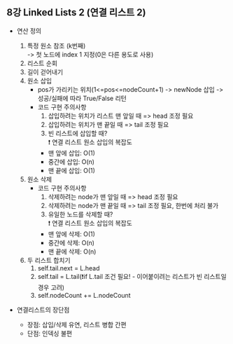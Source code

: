## 8강 Linked Lists 2 (연결 리스트 2)

- 연산 정의  
    1. 특정 원소 참조 (k번째)  
        -> 첫 노드에 index 1 지정(0은 다른 용도로 사용)
    2. 리스트 순회
    3. 길이 걷어내기
    4. 원소 삽입  
        - pos가 가리키는 위치(1<=pos<=nodeCount+1) -> newNode 삽입 -> 성공/실패에 따라 True/False 리턴
        - 코드 구현 주의사항  
            1) 삽입하려는 위치가 리스트 맨 앞일 때 => head 조정 필요  
            2) 삽입하려는 위치가 맨 끝일 때 => tail 조정 필요  
            3) 빈 리스트에 삽입할 때?  
        ❗️ 연결 리스트 원소 삽입의 복잡도  
            - 맨 앞에 삽입: O(1)  
            - 중간에 삽입: O(n)  
            - 맨 끝에 삽입: O(1)  
    5. 원소 삭제  
        - 코드 구현 주의사항  
            1) 삭제하려는 node가 맨 앞일 때 => head 조정 필요  
            2) 삭제하려는 node가 맨 끝일 때 => tail 조정 필요, 한번에 처리 불가  
            3) 유일한 노드를 삭제할 때?  
        ❗️ 연결 리스트 원소 삽입의 복잡도  
            - 맨 앞에 삭제: O(1)  
            - 중간에 삭제: O(n)  
            - 맨 끝에 삭제: O(n)  
    6. 두 리스트 합치기  
        1) self.tail.next = L.head  
        2) self.tail = L.tail(❗️if L.tail 조건 필요! - 이어붙이려는 리스트가 빈 리스트일 경우 고려)  
        3) self.nodeCount += L.nodeCount

- 연결리스트의 장단점
    - 장점: 삽입/삭제 유연, 리스트 병합 간편
    - 단점: 인덱싱 불편